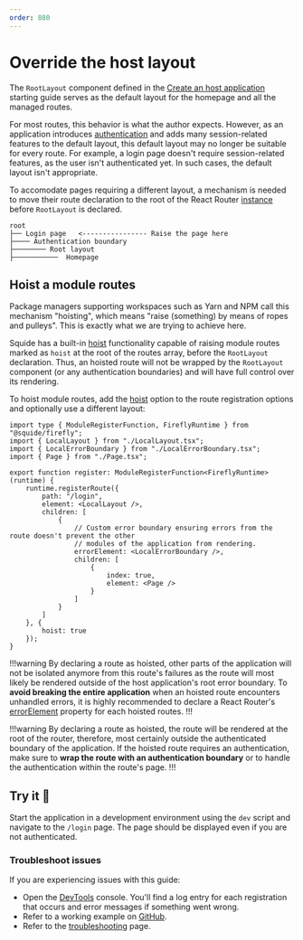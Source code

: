 ```yaml
---
order: 880
---
```


# Override the host layout

The `RootLayout` component defined in the [Create an host application](../introduction/create-host.md#navigation-items) starting guide serves as the default layout for the homepage and all the managed routes.

For most routes, this behavior is what the author expects. However, as an application introduces [authentication](./add-authentication.md) and adds many session-related features to the default layout, this default layout may no longer be suitable for every route. For example, a login page doesn't require session-related features, as the user isn't authenticated yet. In such cases, the default layout isn't appropriate.

To accomodate pages requiring a different layout, a mechanism is needed to move their route declaration to the root of the React Router [instance](https://reactrouter.com/en/main/routers/create-browser-router) before `RootLayout` is declared.

``` !#2
root
├── Login page   <---------------- Raise the page here
├──── Authentication boundary
├──────── Root layout
├───────────  Homepage
```

## Hoist a module routes

Package managers supporting workspaces such as Yarn and NPM call this mechanism "hoisting", which means "raise (something) by means of ropes and pulleys". This is exactly what we are trying to achieve here.

Squide has a built-in [hoist](../reference/runtime/runtime-class.md#register-an-hoisted-route) functionality capable of raising module routes marked as `hoist` at the root of the routes array, before the `RootLayout` declaration. Thus, an hoisted route will not be wrapped by the `RootLayout` component (or any authentication boundaries) and will have full control over its rendering.

To hoist module routes, add the [hoist](../reference/runtime/runtime-class.md#register-an-hoisted-route) option to the route registration options and optionally use a different layout:

```tsx !#9,14,24 local-module/src/register.tsx
import type { ModuleRegisterFunction, FireflyRuntime } from "@squide/firefly";
import { LocalLayout } from "./LocalLayout.tsx";
import { LocalErrorBoundary } from "./LocalErrorBoundary.tsx";
import { Page } from "./Page.tsx";

export function register: ModuleRegisterFunction<FireflyRuntime>(runtime) {
    runtime.registerRoute({
        path: "/login",
        element: <LocalLayout />,
        children: [
            {
                // Custom error boundary ensuring errors from the route doesn't prevent the other
                // modules of the application from rendering.
                errorElement: <LocalErrorBoundary />,
                children: [
                    {
                        index: true,
                        element: <Page />
                    }
                ]
            }
        ]
    }, {
        hoist: true
    });
}
```

!!!warning
By declaring a route as hoisted, other parts of the application will not be isolated anymore from this route's failures as the route will most likely be rendered outside of the host application's root error boundary. To **avoid breaking the entire application** when an hoisted route encounters unhandled errors, it is highly recommended to declare a React Router's [errorElement](https://reactrouter.com/en/main/route/error-element) property for each hoisted routes.
!!!

!!!warning
By declaring a route as hoisted, the route will be rendered at the root of the router, therefore, most certainly outside the authenticated boundary of the application. If the hoisted route requires an authentication, make sure to **wrap the route with an authentication boundary** or to handle the authentication within the route's page.
!!!

## Try it :rocket:

Start the application in a development environment using the `dev` script and navigate to the `/login` page. The page should be displayed even if you are not authenticated.

### Troubleshoot issues

If you are experiencing issues with this guide:

- Open the [DevTools](https://developer.chrome.com/docs/devtools/) console. You'll find a log entry for each registration that occurs and error messages if something went wrong.
- Refer to a working example on [GitHub](https://github.com/workleap/wl-squide/blob/main/samples/basic/remote-module/src/register.tsx).
- Refer to the [troubleshooting](../troubleshooting.md) page.

